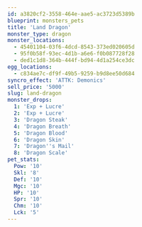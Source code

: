 ```yaml
---
id: a3820cf2-3558-464e-aae5-ac3723d5389b
blueprint: monsters_pets
title: 'Land Dragon'
monster_type: dragon
monster_locations:
  - 45401104-03f6-4dcd-8543-373ed020605d
  - 95f0b58f-93ec-4d1b-a6e6-f0b087728f28
  - ded1c1d8-364b-444f-bd94-4d1a254ce3dc
egg_locations:
  - c834ae7c-df9f-49b5-9259-b9d8ee50d684
syncro_effect: 'ATTK: Demonics'
sell_price: '5000'
slug: land-dragon
monster_drops:
  1: 'Exp + Lucre'
  2: 'Exp + Lucre'
  3: 'Dragon Steak'
  4: 'Dragon Breath'
  5: 'Dragon Blood'
  6: 'Dragon Skin'
  7: 'Dragon''s Mail'
  8: 'Dragon Scale'
pet_stats:
  Pow: '10'
  Skl: '8'
  Def: '10'
  Mgc: '10'
  HP: '10'
  Spr: '10'
  Chm: '10'
  Lck: '5'
---
```

